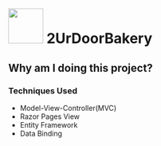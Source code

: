 # <a href='https://github.com/jun383914/2UrDoorBakery/tree/master/2UrDoorBakery/2UrDoorBakery'><img src='https://zhwebproject.blob.core.windows.net/files/BakeryLogo.PNG' height='70'/></a> 2UrDoorBakery
## Why am I doing this project?


### Techniques Used
- Model-View-Controller(MVC)
- Razor Pages View
- Entity Framework
- Data Binding

